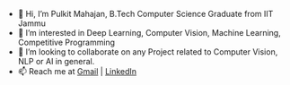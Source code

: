 - 👋 Hi, I’m Pulkit Mahajan, B.Tech Computer Science Graduate from IIT Jammu
- 👀 I’m interested in Deep Learning, Computer Vision, Machine Learning, Competitive Programming
- 💞️ I’m looking to collaborate on any Project related to Computer Vision, NLP or AI in general.
- 📫 Reach me at <a href ="mailto:2019ucs0073@iitjammu.ac.in"> Gmail</a> | <a href = "https://www.linkedin.com/in/pulkit-mahajan-lkdn/"> LinkedIn </a>

<!---
Pulkit-m/Pulkit-m is a ✨ special ✨ repository because its `README.md` (this file) appears on your GitHub profile.
You can click the Preview link to take a look at your changes.
--->
